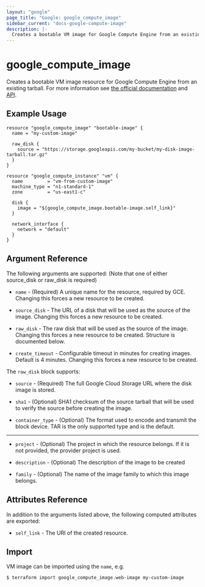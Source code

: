 ```yaml
---
layout: "google"
page_title: "Google: google_compute_image"
sidebar_current: "docs-google-compute-image"
description: |-
  Creates a bootable VM image for Google Compute Engine from an existing tarball.
---
```


# google\_compute\_image

Creates a bootable VM image resource for Google Compute Engine from an existing
tarball. For more information see [the official documentation](https://cloud.google.com/compute/docs/images) and
[API](https://cloud.google.com/compute/docs/reference/latest/images).


## Example Usage

```hcl
resource "google_compute_image" "bootable-image" {
  name = "my-custom-image"

  raw_disk {
    source = "https://storage.googleapis.com/my-bucket/my-disk-image-tarball.tar.gz"
  }
}

resource "google_compute_instance" "vm" {
  name         = "vm-from-custom-image"
  machine_type = "n1-standard-1"
  zone         = "us-east1-c"

  disk {
    image = "${google_compute_image.bootable-image.self_link}"
  }

  network_interface {
    network = "default"
  }
}
```

## Argument Reference

The following arguments are supported: (Note that one of either source_disk or
  raw_disk is required)

* `name` - (Required) A unique name for the resource, required by GCE.
    Changing this forces a new resource to be created.

* `source_disk` - The URL of a disk that will be used as the source of the
    image. Changing this forces a new resource to be created.

* `raw_disk` - The raw disk that will be used as the source of the image.
    Changing this forces a new resource to be created. Structure is documented
    below.

* `create_timeout` - Configurable timeout in minutes for creating images. Default is 4 minutes.
    Changing this forces a new resource to be created.

The `raw_disk` block supports:

* `source` - (Required) The full Google Cloud Storage URL where the disk
    image is stored.

* `sha1` - (Optional) SHA1 checksum of the source tarball that will be used
    to verify the source before creating the image.

* `container_type` - (Optional) The format used to encode and transmit the
    block device. TAR is the only supported type and is the default.

- - -

* `project` - (Optional) The project in which the resource belongs. If it
    is not provided, the provider project is used.

* `description` - (Optional) The description of the image to be created

* `family` - (Optional) The name of the image family to which this image belongs.

## Attributes Reference

In addition to the arguments listed above, the following computed attributes are
exported:

* `self_link` - The URI of the created resource.

## Import

VM image can be imported using the `name`, e.g.

```
$ terraform import google_compute_image.web-image my-custom-image
```
